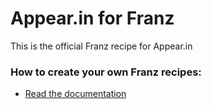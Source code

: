 # Appear.in for Franz
This is the official Franz recipe for Appear.in

### How to create your own Franz recipes:
* [Read the documentation](https://github.com/meetfranz/plugins)
